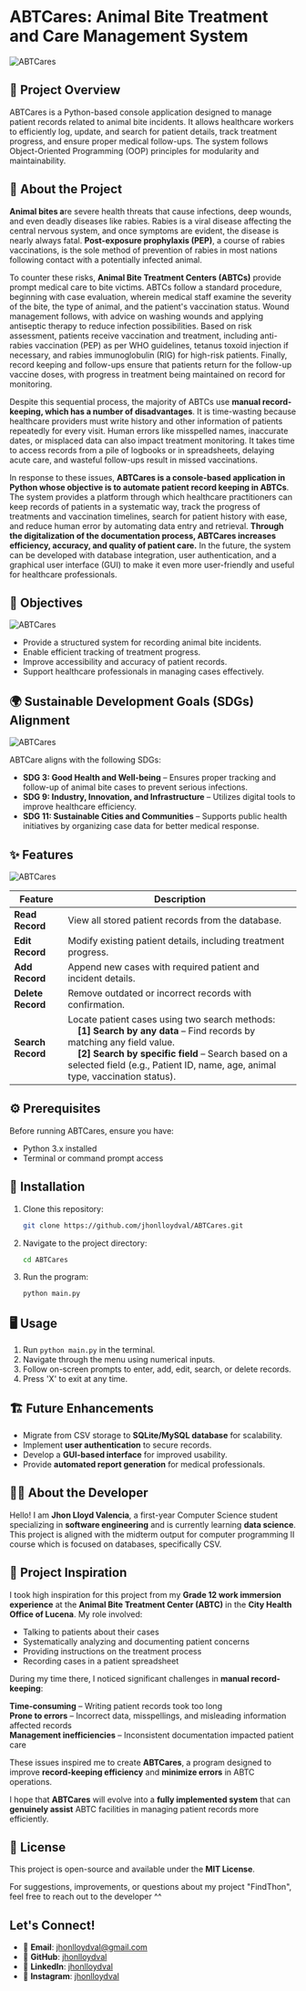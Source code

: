 # ABTCares: Animal Bite Treatment and Care Management System

![ABTCares](images/ABTCares_Main.jpg)  

## 📌 Project Overview
ABTCares is a Python-based console application designed to manage patient records related to animal bite incidents. It allows healthcare workers to efficiently log, update, and search for patient details, track treatment progress, and ensure proper medical follow-ups. The system follows Object-Oriented Programming (OOP) principles for modularity and maintainability.

## 📖 About the Project
**Animal bites a**re severe health threats that cause infections, deep wounds, and even deadly diseases like rabies. Rabies is a viral disease affecting the central nervous system, and once symptoms are evident, the disease is nearly always fatal. **Post-exposure prophylaxis (PEP)**, a course of rabies vaccinations, is the sole method of prevention of rabies in most nations following contact with a potentially infected animal.

To counter these risks, **Animal Bite Treatment Centers (ABTCs)** provide prompt medical care to bite victims. ABTCs follow a standard procedure, beginning with case evaluation, wherein medical staff examine the severity of the bite, the type of animal, and the patient's vaccination status. Wound management follows, with advice on washing wounds and applying antiseptic therapy to reduce infection possibilities. Based on risk assessment, patients receive vaccination and treatment, including anti-rabies vaccination (PEP) as per WHO guidelines, tetanus toxoid injection if necessary, and rabies immunoglobulin (RIG) for high-risk patients. Finally, record keeping and follow-ups ensure that patients return for the follow-up vaccine doses, with progress in treatment being maintained on record for monitoring.

Despite this sequential process, the majority of ABTCs use **manual record-keeping, which has a number of disadvantages**. It is time-wasting because healthcare providers must write history and other information of patients repeatedly for every visit. Human errors like misspelled names, inaccurate dates, or misplaced data can also impact treatment monitoring. It takes time to access records from a pile of logbooks or in spreadsheets, delaying acute care, and wasteful follow-ups result in missed vaccinations.

In response to these issues, **ABTCares is a console-based application in Python whose objective is to automate patient record keeping in ABTCs**. The system provides a platform through which healthcare practitioners can keep records of patients in a systematic way, track the progress of treatments and vaccination timelines, search for patient history with ease, and reduce human error by automating data entry and retrieval. **Through the digitalization of the documentation process, ABTCares increases efficiency, accuracy, and quality of patient care.** In the future, the system can be developed with database integration, user authentication, and a graphical user interface (GUI) to make it even more user-friendly and useful for healthcare professionals.

## 🎯 Objectives
![ABTCares](images/ABTCares_objectives.png)  

- Provide a structured system for recording animal bite incidents.
- Enable efficient tracking of treatment progress.
- Improve accessibility and accuracy of patient records.
- Support healthcare professionals in managing cases effectively.

## 🌍 Sustainable Development Goals (SDGs) Alignment
![ABTCares](images/ABTCares_SDGs.png)  

ABTCare aligns with the following SDGs:
- **SDG 3: Good Health and Well-being** – Ensures proper tracking and follow-up of animal bite cases to prevent serious infections.
- **SDG 9: Industry, Innovation, and Infrastructure** – Utilizes digital tools to improve healthcare efficiency.
- **SDG 11: Sustainable Cities and Communities** – Supports public health initiatives by organizing case data for better medical response.

## ✨ Features  
![ABTCares](images/ABTCares_features.png)  

| Feature              | Description |
|----------------------|-------------|
| **Read Record** | View all stored patient records from the database. |
| **Edit Record** | Modify existing patient details, including treatment progress. |
| **Add Record** | Append new cases with required patient and incident details. |
| **Delete Record** | Remove outdated or incorrect records with confirmation. |
| **Search Record** | Locate patient cases using two search methods:<br> &nbsp; &nbsp; **[1] Search by any data** – Find records by matching any field value.<br> &nbsp; &nbsp; **[2] Search by specific field** – Search based on a selected field (e.g., Patient ID, name, age, animal type, vaccination status). |

## ⚙️ Prerequisites
Before running ABTCares, ensure you have:
- Python 3.x installed
- Terminal or command prompt access

## 🚀 Installation
1. Clone this repository:
   ```sh
   git clone https://github.com/jhonlloydval/ABTCares.git
   ```
2. Navigate to the project directory:
   ```sh
   cd ABTCares
   ```
3. Run the program:
   ```sh
   python main.py
   ```

## 🖥️ Usage
1. Run `python main.py` in the terminal.
2. Navigate through the menu using numerical inputs.
3. Follow on-screen prompts to enter, add, edit, search, or delete records.
4. Press 'X' to exit at any time.

## 🏗️ Future Enhancements
- Migrate from CSV storage to **SQLite/MySQL database** for scalability.
- Implement **user authentication** to secure records.
- Develop a **GUI-based interface** for improved usability.
- Provide **automated report generation** for medical professionals.

## 👨‍💻 About the Developer
Hello! I am **Jhon Lloyd Valencia**, a first-year Computer Science student specializing in **software engineering** and is currently learning **data science**. This project is aligned with the midterm output for computer programming II course which is focused on databases, specifically CSV. 

## 📖 Project Inspiration  

I took high inspiration for this project from my **Grade 12 work immersion experience** at the **Animal Bite Treatment Center (ABTC)** in the **City Health Office of Lucena**. My role involved:  

- Talking to patients about their cases  
- Systematically analyzing and documenting patient concerns  
- Providing instructions on the treatment process  
- Recording cases in a patient spreadsheet  

During my time there, I noticed significant challenges in **manual record-keeping**:  

**Time-consuming** – Writing patient records took too long  
**Prone to errors** – Incorrect data, misspellings, and misleading information affected records  
**Management inefficiencies** – Inconsistent documentation impacted patient care  

These issues inspired me to create **ABTCares**, a program designed to improve **record-keeping efficiency** and **minimize errors** in ABTC operations.  

I hope that **ABTCares** will evolve into a **fully implemented system** that can **genuinely assist** ABTC facilities in managing patient records more efficiently.

## 📜 License
This project is open-source and available under the **MIT License**.

For suggestions, improvements, or questions about my project "FindThon", feel free to reach out to the developer ^^

## **Let's Connect!**  
- 📧 **Email**: jhonlloydval@gmail.com  
- 🐙 **GitHub**: [jhonlloydval](https://github.com/jhonlloydval)  
- 🚀 **LinkedIn**: [jhonlloydval](https://linkedin.com/in/jhonlloydval)  
- 📸 **Instagram**: [jhonlloydval](https://instagram.com/jhonlloydval)  